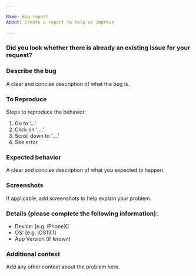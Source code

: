 ```yaml
---

Name: Bug report
About: Create a report to help us improve

---
```


### Did you look whether there is already an existing issue for your request?

### Describe the bug
A clear and concise description of what the bug is.

### To Reproduce
Steps to reproduce the behavior:
1. Go to '...'
2. Click on '....'
3. Scroll down to '....'
4. See error

### Expected behavior
A clear and concise description of what you expected to happen.

### Screenshots
If applicable, add screenshots to help explain your problem.

### Details (please complete the following information):

 - Device: [e.g. iPhoneX]
 - OS: [e.g. iOS13.1]
 - App Version (if known)

### Additional context

Add any other context about the problem here.

